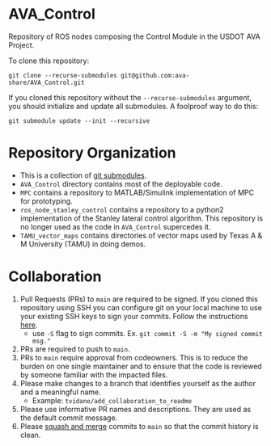 # AVA_Control
Repository of ROS nodes composing the Control Module in the USDOT AVA Project.

To clone this repository:
```
git clone --recurse-submodules git@github.com:ava-share/AVA_Control.git
```
If you cloned this repository without the `--recurse-submodules` argument, you should initialize and update all submodules. A foolproof way to do this:
```
git submodule update --init --recursive
```

# Repository Organization
- This is a collection of [git submodules](https://git-scm.com/book/en/v2/Git-Tools-Submodules).
- `AVA_Control` directory contains most of the deployable code.
- `MPC` contains a repository to MATLAB/Simulink implementation of MPC for prototyping.
- `ros_node_stanley_control` contains a repository to a python2 implementation of the Stanley lateral control algorithm. This repository is no longer used as the code in `AVA_Control` supercedes it.
- `TAMU_vector_maps` contains directories of vector maps used by Texas A & M University (TAMU) in doing demos.

# Collaboration
1. Pull Requests (PRs) to `main` are required to be signed. If you cloned this repository using SSH you can configure git on your local machine to use your existing SSH keys to sign your commits. Follow the instructions [here](https://docs.github.com/en/authentication/managing-commit-signature-verification/telling-git-about-your-signing-key).
    - use `-S` flag to sign commits. Ex. `git commit -S -m "My signed commit msg."`
2. PRs are required to push to `main`. 
3. PRs to `main` require approval from codeowners. This is to reduce the burden on one single maintainer and to ensure that the code is reviewed by someone familiar with the impacted files.
4. Please make changes to a branch that identifies yourself as the author and a meaningful name.
    - Example: ```tvidano/add_collaboration_to_readme```
5. Please use informative PR names and descriptions. They are used as the default commit message.
6. Please [squash and merge](https://docs.github.com/en/pull-requests/collaborating-with-pull-requests/incorporating-changes-from-a-pull-request/about-pull-request-merges) commits to `main` so that the commit history is clean.